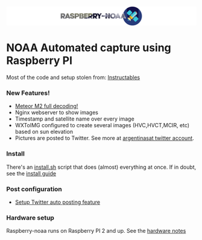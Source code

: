 ![Raspberry NOAA](header.png)

# NOAA Automated capture using Raspberry PI
Most of the code and setup stolen from: [Instructables](https://www.instructables.com/id/Raspberry-Pi-NOAA-Weather-Satellite-Receiver/)

### New Features!
  - [Meteor M2 full decoding!](METEOR.md)
  - Nginx webserver to show images
  - Timestamp and satellite name over every image
  - WXToIMG configured to create several images (HVC,HVCT,MCIR, etc) based on sun elevation
  - Pictures are posted to Twitter. See more at [argentinasat twitter account](https://twitter.com/argentinasat).

### Install
There's an [install.sh](install.sh) script that does (almost) everything at once. If in doubt, see the [install guide](INSTALL.md)

### Post configuration
* [Setup Twitter auto posting feature](INSTALL.md#set-your-twitter-credentials)

### Hardware setup
Raspberry-noaa runs on Raspberry PI 2 and up. See the [hardware notes](HARDWARE.md)
